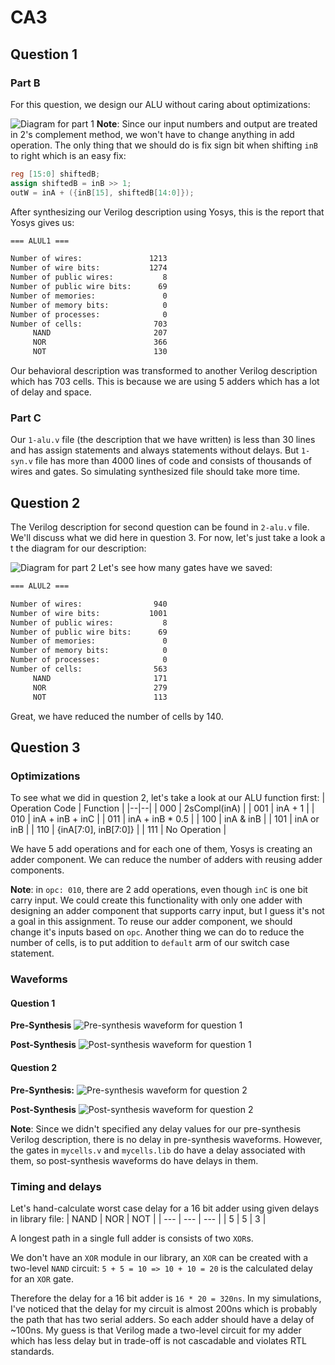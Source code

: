 
# CA3
## Question 1
### Part B
For this question, we design our ALU without caring about optimizations:

![Diagram for part 1](https://i.postimg.cc/gJYhCdVy/Diagram-P1.jpg)
**Note**: Since our input numbers and output are treated in 2's complement method, we won't have to change anything in add operation. The only thing that we should do is fix sign bit when shifting `inB` to right which is an easy fix:
```verilog
reg [15:0] shiftedB;
assign shiftedB = inB >> 1;
outW = inA + ({inB[15], shiftedB[14:0]});
``` 
After synthesizing our Verilog description using Yosys, this is the report that Yosys gives us:
```html
=== ALUL1 ===

Number of wires:               1213
Number of wire bits:           1274
Number of public wires:           8
Number of public wire bits:      69
Number of memories:               0
Number of memory bits:            0
Number of processes:              0
Number of cells:                703
     NAND                       207
     NOR                        366
     NOT                        130
``` 
Our behavioral description was transformed to another Verilog description which has 703 cells. This is because we are using 5 adders which has a lot of delay and space.
### Part C
Our `1-alu.v` file (the description that we have written) is less than 30 lines and has assign statements and always statements without delays. But `1-syn.v` file has more than 4000 lines of code and consists of thousands of wires and gates. So simulating synthesized file should take more time.

## Question 2
The Verilog description for second question can be found in `2-alu.v` file. We'll discuss what we did here in question 3. For now, let's just take a look a t the diagram for our description:

![Diagram for part 2](https://i.postimg.cc/qRjK0YwP/Diagram-P2.jpg)
Let's see how many gates have we saved:
```html
=== ALUL2 ===

Number of wires:                940
Number of wire bits:           1001
Number of public wires:           8
Number of public wire bits:      69
Number of memories:               0
Number of memory bits:            0
Number of processes:              0
Number of cells:                563
     NAND                       171
     NOR                        279
     NOT                        113
```
Great, we have reduced the number of cells by 140.

## Question 3

### Optimizations
To see what we did in question 2, let's take a look at our ALU function first:
| Operation Code | Function |
|--|--|
| 000 | 2sCompl(inA) |
| 001 | inA + 1 |
| 010 | inA + inB + inC |
| 011 | inA + inB * 0.5 |
| 100 | inA & inB |
| 101 | inA or inB |
| 110 | {inA[7:0], inB[7:0]} |
| 111 | No Operation |

We have 5 add operations and for each one of them, Yosys is creating an adder component. We can reduce the number of adders with reusing adder components.

**Note**: in `opc: 010`, there are 2 add operations, even though `inC` is one bit carry input. We could create this functionality with only one adder with designing an adder component that supports carry input, but I guess it's not a goal in this assignment.
To reuse our adder component, we should change it's inputs based on `opc`. Another thing we can do to reduce the number of cells, is to put addition to `default` arm of our switch case statement.

### Waveforms

#### Question 1

**Pre-Synthesis**
![Pre-synthesis waveform for question 1](https://i.postimg.cc/bvzy9vHh/WFPreP1.jpg)

**Post-Synthesis**
![Post-synthesis waveform for question 1](https://i.postimg.cc/kgPXDs2D/WFPostP1.jpg)

#### Question 2

**Pre-Synthesis:**
![Pre-synthesis waveform for question 2](https://i.postimg.cc/CKmFPVmf/WFPreP2.jpg)

**Post-Synthesis**
![Post-synthesis waveform for question 2](https://i.postimg.cc/8zdkvvv4/WFPostP2.jpg)

**Note**: Since we didn't specified any delay values for our pre-synthesis Verilog description, there is no delay in pre-synthesis waveforms. However, the gates in `mycells.v` and `mycells.lib` do have a delay associated with them, so post-synthesis waveforms do have delays in them.

### Timing and delays
Let's hand-calculate worst case delay for a 16 bit adder using given delays in library file:
| NAND | NOR | NOT |
| --- | --- | --- |
| 5 | 5 | 3 |

A longest path in a single full adder is consists of two `XOR`s.

We don't have an `XOR` module in our library, an `XOR` can be created with a two-level `NAND` circuit: `5 + 5 = 10 => 10 + 10 = 20` is the calculated delay for an `XOR` gate.

Therefore the delay for a 16 bit adder is `16 * 20 = 320ns`. In my simulations, I've noticed that the delay for my circuit is almost 200ns which is probably the path that has two serial adders. So each adder should have a delay of ~100ns. My guess is that Verilog made a two-level circuit for my adder which has less delay but in trade-off is not cascadable and violates RTL standards.